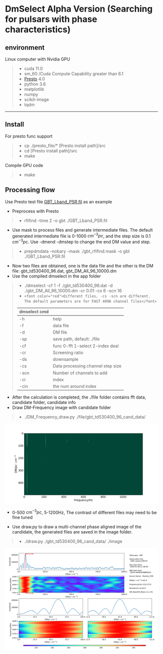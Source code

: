 # DmSelect Alpha Version (Searching for pulsars with phase characteristics)
## environment 
Linux computer with Nvidia GPU
> - cuda 11.0  
> - sm_60 /Cuda Compute Capability greater than 6.1    
> - [Presto](https://github.com/scottransom/presto) 4.0  
> - python 3.6  
> - matplotlib  
> - numpy
> - scikit-image  
> - tqdm  
---
## Install
For presto func support
>- cp ./presto_file/*   [Presto install path]/src
>- cd [Presto install path]/src
>- make

Compile GPU code
>- make 

## Processing flow

Use Presto test file [GBT_Lband_PSR.fil](http://www.cv.nrao.edu/~sransom/GBT_Lband_PSR.fil)  as an example
- Preprocess with Presto
> - rfifind -time 2 -o gbt ./GBT_Lband_PSR.fil
- Use mask to process files and generate intermediate files. The default generated intermediate file is 0-1000 $cm^{-3}pc$, and the step size is 0.1 $cm^{-3}pc$. Use -dmend -dmstep to change the end DM value and step. 
> - prepdmdata -nobary -mask ./gbt_rfifind.mask -o gbt ./GBT_Lband_PSR.fil
- Now two files are obtained, one is the data file and the other is the DM file:  gbt_td530400_96.dat, gbt_DM_All_96_10000.dm
- Use the compiled dmselect in the app folder
> - ./dmselect -cf 1 -f ./gbt_td530400_96.dat -d ./gbt_DM_All_96_10000.dm -cr 0.01 -cs 6 -scn 16
> - ` <font color="red">Different files, -cs -scn are different. The default parameters are for FAST 4096 channel files</font>  ` 
>
> |dmselect cmd||
> |---|---|  
> |-h | help|
> | -f | data file | 
> | -d  |DM file|  
> | -sp |save path, default: ./file  |
> | -cf |func 0-fft 1-select 2-index deal|  
> | -cr |Screening ratio |
> | -ds |downsample|
> | -cs |Data processing channel step size  |
> | -scn|Number of channels to add  |
> | -ci |index  |
> | -cin| the num around index  |  

- After the calculation is completed, the ./file folder contains fft data, candidate folder, candidate info
- Draw DM-Frequency image with candidate folder
> - ./DM_Frequency_draw.py ./file/gbt_td530400_96_cand_data/

![DM-Frequency](https://github.com/hqc-info/dmselect/blob/main/img/GBT.png)
- 0-500 $cm^{-3}pc$, 5-1200Hz, The contrast of different files may need to be fine tuned

- Use draw.py to draw a multi-channel phase aligned image of the candidate, the generated files are saved in the image folder.

> - ./draw.py ./gbt_td530400_96_cand_data/ ./image  

![multi-channel phase aligned](https://github.com/hqc-info/dmselect/blob/main/img/pic_216.37234_61.80.png)
